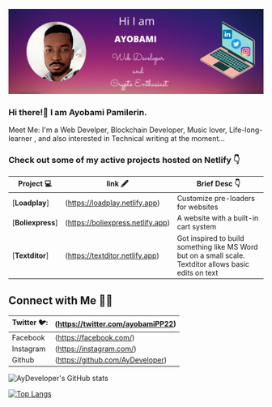 ![TwitterHeader](https://raw.githubusercontent.com/AyDeveloper/AyDeveloper/main/twitter%20header%20(1).png)

### Hi there!👋 I am Ayobami Pamilerin. 

Meet Me: I'm a Web Develper, Blockchain Developer, Music lover, Life-long-learner , and also interested in Technical writing at the moment...


### Check out some of my active projects hosted on Netlify 👇

|      Project 💻   |     link  🖋️   | Brief Desc 👇  
|-------------|-------------------|---|
| [**Loadplay**] | (https://loadplay.netlify.app) | Customize pre-loaders for websites |
| [**Boliexpress**] | (https://boliexpress.netlify.app) | A website with a built-in cart system |
| [**Textditor**] | (https://textditor.netlify.app) | Got inspired to build something like MS Word but on a small scale. Textditor allows basic edits on text |

## Connect with Me 🤝🏻
|      Twitter 🐦:   |   (https://twitter.com/ayobamiPP22)   |
|-------------|-------------------|
| Facebook |  (https://facebook.com/) |
|Instagram|  (https://instagram.com/) |
|Github|  (https://github.com/AyDeveloper) |


![AyDeveloper's GitHub stats](https://github-readme-stats.vercel.app/api?username=AyDeveloper&show_icons=true&theme=radical)

[![Top Langs](https://github-readme-stats.vercel.app/api/top-langs/?username=AyDeveloper&layout=compact)](https://github.com/AyDeveloper/github-readme-stats)

<!--


**AyDeveloper/AyDeveloper** is a ✨ _special_ ✨ repository because its `README.md` (this file) appears on your GitHub profile.

Here are some ideas to get you started:

- 🔭 I’m currently working on ...
- 🌱 I’m currently learning ...
- 👯 I’m looking to collaborate on ...
- 🤔 I’m looking for help with ...
- 💬 Ask me about ...
- 📫 How to reach me: ...
- 😄 Pronouns: ...
- ⚡ Fun fact: ...
-->
